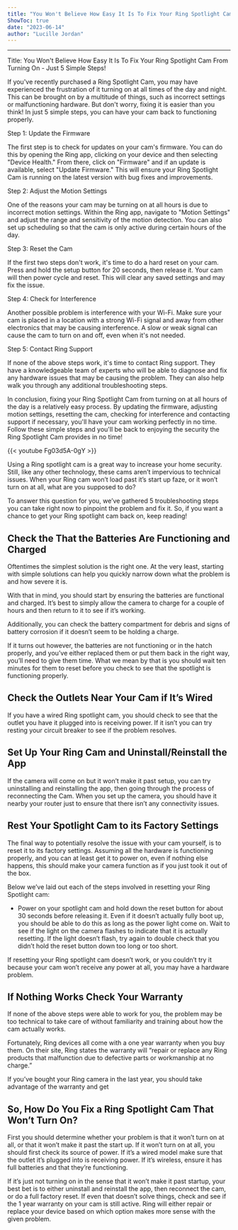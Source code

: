 ```yaml
---
title: "You Won't Believe How Easy It Is To Fix Your Ring Spotlight Cam From Turning On - Just 5 Simple Steps!"
ShowToc: true 
date: "2023-06-14"
author: "Lucille Jordan"
---
```

*****
Title: You Won't Believe How Easy It Is To Fix Your Ring Spotlight Cam From Turning On - Just 5 Simple Steps!

If you've recently purchased a Ring Spotlight Cam, you may have experienced the frustration of it turning on at all times of the day and night. This can be brought on by a multitude of things, such as incorrect settings or malfunctioning hardware. But don't worry, fixing it is easier than you think! In just 5 simple steps, you can have your cam back to functioning properly.

Step 1: Update the Firmware

The first step is to check for updates on your cam's firmware. You can do this by opening the Ring app, clicking on your device and then selecting "Device Health." From there, click on "Firmware" and if an update is available, select "Update Firmware." This will ensure your Ring Spotlight Cam is running on the latest version with bug fixes and improvements.

Step 2: Adjust the Motion Settings

One of the reasons your cam may be turning on at all hours is due to incorrect motion settings. Within the Ring app, navigate to "Motion Settings" and adjust the range and sensitivity of the motion detection. You can also set up scheduling so that the cam is only active during certain hours of the day.

Step 3: Reset the Cam

If the first two steps don't work, it's time to do a hard reset on your cam. Press and hold the setup button for 20 seconds, then release it. Your cam will then power cycle and reset. This will clear any saved settings and may fix the issue.

Step 4: Check for Interference

Another possible problem is interference with your Wi-Fi. Make sure your cam is placed in a location with a strong Wi-Fi signal and away from other electronics that may be causing interference. A slow or weak signal can cause the cam to turn on and off, even when it's not needed.

Step 5: Contact Ring Support

If none of the above steps work, it's time to contact Ring support. They have a knowledgeable team of experts who will be able to diagnose and fix any hardware issues that may be causing the problem. They can also help walk you through any additional troubleshooting steps.

In conclusion, fixing your Ring Spotlight Cam from turning on at all hours of the day is a relatively easy process. By updating the firmware, adjusting motion settings, resetting the cam, checking for interference and contacting support if necessary, you'll have your cam working perfectly in no time. Follow these simple steps and you'll be back to enjoying the security the Ring Spotlight Cam provides in no time!

{{< youtube Fg03d5A-0gY >}} 



Using a Ring spotlight cam is a great way to increase your home security. Still, like any other technology, these cams aren’t impervious to technical issues. When your Ring cam won’t load past it’s start up faze, or it won’t turn on at all, what are you supposed to do? 
 
To answer this question for you, we’ve gathered 5 troubleshooting steps you can take right now to pinpoint the problem and fix it. So, if you want a chance to get your Ring spotlight cam back on, keep reading! 
 
## Check the That the Batteries Are Functioning and Charged
 
Oftentimes the simplest solution is the right one. At the very least, starting with simple solutions can help you quickly narrow down what the problem is and how severe it is. 
 
With that in mind, you should start by ensuring the batteries are functional and charged. It’s best to simply allow the camera to charge for a couple of hours and then return to it to see if it’s working. 
 
Additionally, you can check the battery compartment for debris and signs of battery corrosion if it doesn’t seem to be holding a charge. 
 
If it turns out however, the batteries are not functioning or in the hatch properly, and you’ve either replaced them or put them back in the right way, you’ll need to give them time. What we mean by that is you should wait ten minutes for them to reset before you check to see that the spotlight is functioning properly.  
 
## Check the Outlets Near Your Cam if It’s Wired
 
If you have a wired Ring spotlight cam, you should check to see that the outlet you have it plugged into is receiving power. If it isn’t you can try resting your circuit breaker to see if the problem resolves.
 
## Set Up Your Ring Cam and Uninstall/Reinstall the App
 
If the camera will come on but it won’t make it past setup, you can try uninstalling and reinstalling the app, then going through the process of reconnecting the Cam. When you set up the camera, you should have it nearby your router just to ensure that there isn’t any connectivity issues. 
 
## Rest Your Spotlight Cam to its Factory Settings 
 
The final way to potentially resolve the issue with your cam yourself, is to reset it to its factory settings. Assuming all the hardware is functioning properly, and you can at least get it to power on, even if nothing else happens, this should make your camera function as if you just took it out of the box. 
 
Below we’ve laid out each of the steps involved in resetting your Ring Spotlight cam: 
 
- Power on your spotlight cam and hold down the reset button for about 30 seconds before releasing it. Even if it doesn’t actually fully boot up, you should be able to do this as long as the power light come on. Wait to see if the light on the camera flashes to indicate that it is actually resetting. If the light doesn’t flash, try again to double check that you didn’t hold the reset button down too long or too short.

 
If resetting your Ring spotlight cam doesn’t work, or you couldn’t try it because your cam won’t receive any power at all, you may have a hardware problem. 
 
## If Nothing Works Check Your Warranty
 
If none of the above steps were able to work for you, the problem may be too technical to take care of without familiarity and training about how the cam actually works. 
 
Fortunately, Ring devices all come with a one year warranty when you buy them. On their site, Ring states the warranty will “repair or replace any Ring products that malfunction due to defective parts or workmanship at no charge.” 
 
If you’ve bought your Ring camera in the last year, you should take advantage of the warranty and get 
 
## So, How Do You Fix a Ring Spotlight Cam That Won’t Turn On?
 
First you should determine whether your problem is that it won’t turn on at all, or that it won’t make it past the start up. If it won’t turn on at all, you should first check its source of power. If it’s a wired model make sure that the outlet it’s plugged into is receiving power. If it’s wireless, ensure it has full batteries and that they’re functioning. 
 
If it’s just not turning on in the sense that it won’t make it past startup, your best bet is to either uninstall and reinstall the app, then reconnect the cam, or do a full factory reset. If even that doesn’t solve things, check and see if the 1 year warranty on your cam is still active. Ring will either repair or replace your device based on which option makes more sense with the given problem. 




